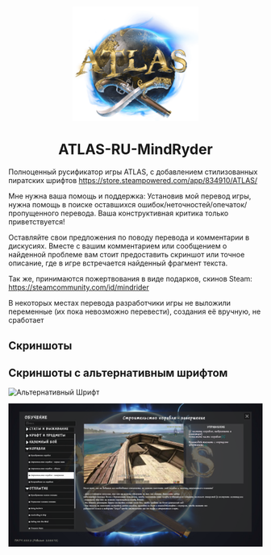 <div align="center"><img src="https://github.com/mindryder/ATLAS-RU/raw/main/preview/atlas.png" width="250" alt="atlas game logo" align="center" style="max-width: 100%;">

# ATLAS-RU-MindRyder
</div>

Полноценный русификатор игры ATLAS, с добавлением стилизованных пиратских шрифтов
https://store.steampowered.com/app/834910/ATLAS/

Мне нужна ваша помощь и поддержка: 
Установив мой перевод игры, нужна помощь в поиске оставшихся ошибок/неточностей/опечаток/пропущенного перевода. Ваша конструктивная критика только приветствуется!

Оставляйте свои предложения по поводу перевода и комментарии в дискусиях. Вместе с вашим комментарием или сообщением о найденной проблеме вам стоит предоставить скриншот или точное описание, где в игре встречается найденный фрагмент текста.




Так же, принимаются пожертвования в виде подарков, скинов Steam:
https://steamcommunity.com/id/mindrider

В некоторых местах перевода разработчики игры не выложили переменные (их пока невозможно перевести), создания её вручную, не сработает

## Скриншоты

## Скриншоты с альтернативным шрифтом

![Альтернативный Шрифт](https://i.imgur.com/4tSx6Vk.jpeg)

![Альтернативный Шрифт](https://github.com/mindryder/ATLAS-RU/raw/main/preview/1.png)
